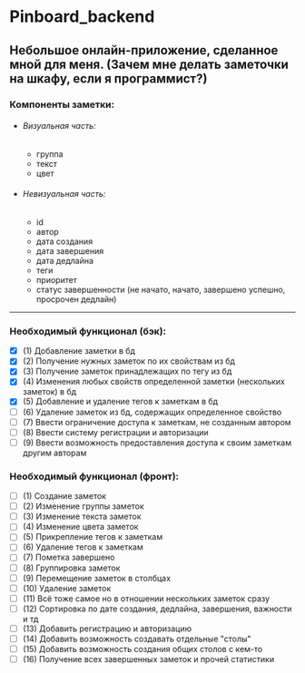 # Pinboard_backend
Небольшое онлайн-приложение, сделанное мной для меня.
(Зачем мне делать заметочки на шкафу, если я программист?)
---
### Компоненты заметки:
- ###### Визуальная часть:
  - группа
  - текст
  - цвет
- ###### Невизуальная часть:
  - id
  - автор
  - дата создания
  - дата завершения
  - дата дедлайна
  - теги
  - приоритет
  - статус завершенности (не начато, начато, завершено успешно, просрочен дедлайн)
---
### Необходимый функционал (бэк):
- [x] (1) Добавление заметки в бд
- [x] (2) Получение нужных заметок по их свойствам из бд
- [x] (3) Получение заметок принадлежащих по тегу из бд
- [x] (4) Изменения любых свойств определенной заметки (нескольких заметок) в бд
- [X] (5) Добавление и удаление тегов к заметкам в бд
- [ ] (6) Удаление заметок из бд, содержащих определенное свойство
- [ ] (7) Ввести ограничение доступа к заметкам, не созданным автором
- [ ] (8) Ввести систему регистрации и авторизации
- [ ] (9) Ввести возможность предоставления доступа к своим заметкам другим авторам

### Необходимый функционал (фронт):
- [ ] (1) Создание заметок
- [ ] (2) Изменение группы заметок
- [ ] (3) Изменение текста заметок
- [ ] (4) Изменение цвета заметок
- [ ] (5) Прикрепление тегов к заметкам
- [ ] (6) Удаление тегов к заметкам
- [ ] (7) Пометка завершено
- [ ] (8) Группировка заметок
- [ ] (9) Перемещение заметок в столбцах 
- [ ] (10) Удаление заметок
- [ ] (11) Всё тоже самое но в отношении нескольких заметок сразу
- [ ] (12) Сортировка по дате создания, дедлайна, завершения, важности и тд
- [ ] (13) Добавить регистрацию и авторизацию
- [ ] (14) Добавить возможность создавать отдельные "столы"
- [ ] (15) Добавить возможность создания общих столов с кем-то
- [ ] (16) Получение всех завершенных заметок и прочей статистики
